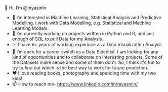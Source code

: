  👋 Hi, I’m @myasmin
- 👀 I’m interested in Machine Learning, Statistical Analysis and Predictive Modelling. I work with Data Modelling, e.g. Statistical and Machine Learning Models.
- 🌱 I’m currently working on projects written in Python and R, and just enough of SQL to pull Data for my Analysis.
- 💹 I have 6+ years of working experince as a Data Visualization Analyst.
- 💞️ I’m open for a career switch as a Data Scientist.  I am looking for any kind of opportunities and to collaborate on interesting projects. Some of the Datasets make sense and some of them don't. So, I think it's fun to try to find out which is the best way to work for future prediction.
- ❤️ I love reading books, photography and spending time with my two kids! 
- 📫 How to reach me- https://www.linkedin.com/in/myasmin/
